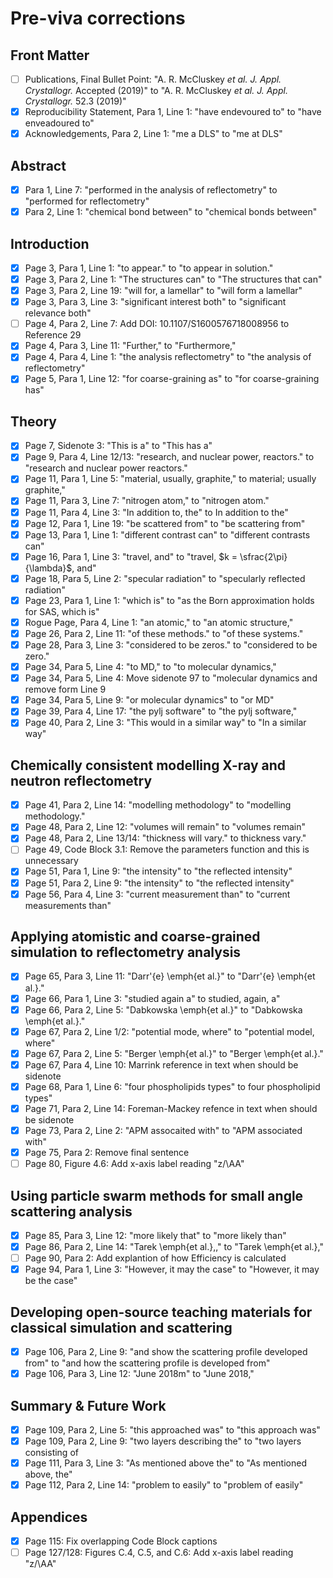# Pre-viva corrections

## Front Matter

- [ ] Publications, Final Bullet Point: "A. R. McCluskey *et al.* *J. Appl. Crystallogr.* Accepted (2019)" to "A. R. McCluskey *et al.* *J. Appl. Crystallogr.* 52.3 (2019)"
- [x] Reproducibility Statement, Para 1, Line 1: "have endevoured to" to "have enveadoured to"
- [x] Acknowledgements, Para 2, Line 1: "me a DLS" to "me at DLS"

## Abstract 

- [x] Para 1, Line 7: "performed in the analysis of reflectometry" to "performed for reflectometry"
- [x] Para 2, Line 1: "chemical bond between" to "chemical bonds between"

## Introduction

- [x] Page 3, Para 1, Line 1: "to appear." to "to appear in solution."
- [x] Page 3, Para 2, Line 1: "The structures can" to "The structures that can"
- [x] Page 3, Para 2, Line 19: "will for, a lamellar" to "will form a lamellar"
- [x] Page 3, Para 3, Line 3: "significant interest both" to "significant relevance both"
- [ ] Page 4, Para 2, Line 7: Add DOI: 10.1107/S1600576718008956 to Reference 29
- [x] Page 4, Para 3, Line 11: "Further," to "Furthermore,"
- [x] Page 4, Para 4, Line 1: "the analysis reflectometry" to "the analysis of reflectometry"
- [x] Page 5, Para 1, Line 12: "for coarse-graining as" to "for coarse-graining has"

## Theory 

- [x] Page 7, Sidenote 3: "This is a" to "This has a"
- [x] Page 9, Para 4, Line 12/13: "research, and nuclear power, reactors." to "research and nuclear power reactors."
- [x] Page 11, Para 1, Line 5: "material, usually, graphite," to material; usually graphite,"
- [x] Page 11, Para 3, Line 7: "nitrogen atom," to "nitrogen atom."
- [x] Page 11, Para 4, Line 3: "In addition to, the" to In addition to the"
- [x] Page 12, Para 1, Line 19: "be scattered from" to "be scattering from"
- [x] Page 13, Para 1, Line 1: "different contrast can" to "different contrasts can"
- [x] Page 16, Para 1, Line 3: "travel, and" to "travel, $k = \sfrac{2\pi}{\lambda}$, and"
- [x] Page 18, Para 5, Line 2: "specular radiation" to "specularly reflected radiation"
- [x] Page 23, Para 1, Line 1: "which is" to "as the Born approximation holds for SAS, which is"
- [x] Rogue Page, Para 4, Line 1: "an atomic," to "an atomic structure,"
- [x] Page 26, Para 2, Line 11: "of these methods." to "of these systems."
- [x] Page 28, Para 3, Line 3: "considered to be zeros." to "considered to be zero."
- [x] Page 34, Para 5, Line 4: "to MD," to "to molecular dynamics,"
- [x] Page 34, Para 5, Line 4: Move sidenote 97 to "molecular dynamics and remove form Line 9
- [x] Page 34, Para 5, Line 9: "or molecular dynamics" to "or MD"
- [x] Page 39, Para 4, Line 17: "the pylj software" to "the pylj software,"
- [x] Page 40, Para 2, Line 3: "This would in a similar way" to "In a similar way"

## Chemically consistent modelling X-ray and neutron reflectometry

- [x] Page 41, Para 2, Line 14: "modelling methodology" to "modelling methodology."
- [x] Page 48, Para 2, Line 12: "volumes will remain" to "volumes remain"
- [x] Page 48, Para 2, Line 13/14: "thickness will vary." to thickness vary."
- [ ] Page 49, Code Block 3.1: Remove the parameters function and this is unnecessary
- [x] Page 51, Para 1, Line 9: "the intensity" to "the reflected intensity"
- [x] Page 51, Para 2, Line 9: "the intensity" to "the reflected intensity"
- [x] Page 56, Para 4, Line 3: "current measurement than" to "current measurements than"

## Applying atomistic and coarse-grained simulation to reflectometry analysis

- [x] Page 65, Para 3, Line 11: "Darr\'{e} \emph{et al.}" to "Darr\'{e} \emph{et al.}."
- [x] Page 66, Para 1, Line 3: "studied again a" to studied, again, a" 
- [x] Page 66, Para 2, Line 5: "Dabkowska \emph{et al.}" to "Dabkowska \emph{et al.}."
- [x] Page 67, Para 2, Line 1/2: "potential mode, where" to "potential model, where"
- [x] Page 67, Para 2, Line 5: "Berger \emph{et al.}" to "Berger \emph{et al.}."
- [x] Page 67, Para 4, Line 10: Marrink reference in text when should be sidenote
- [x] Page 68, Para 1, Line 6: "four phospholipids types" to four phospholipid types"
- [x] Page 71, Para 2, Line 14: Foreman-Mackey refence in text when should be sidenote
- [x] Page 73, Para 2, Line 2: "APM assocaited with" to "APM associated with"
- [x] Page 75, Para 2: Remove final sentence
- [ ] Page 80, Figure 4.6: Add x-axis label reading "z/\AA"

## Using particle swarm methods for small angle scattering analysis 

- [x] Page 85, Para 3, Line 12: "more likely that" to "more likely than"
- [x] Page 86, Para 2, Line 14: "Tarek \emph{et al.},," to "Tarek \emph{et al.},"
- [ ] Page 90, Para 2: Add explantion of how Efficiency is calculated
- [x] Page 94, Para 1, Line 3: "However, it may the case" to "However, it may be the case"

## Developing open-source teaching materials for classical simulation and scattering

- [x] Page 106, Para 2, Line 9: "and show the scattering profile developed from" to "and how the scattering profile is developed from"
- [x] Page 106, Para 3, Line 12: "June 2018m" to "June 2018,"

## Summary & Future Work

- [x] Page 109, Para 2, Line 5: "this approached was" to "this approach was"
- [x] Page 109, Para 2, Line 9: "two layers describing the" to "two layers consisting of
- [x] Page 111, Para 3, Line 3: "As mentioned above the" to "As mentioned above, the"
- [x] Page 112, Para 2, Line 14: "problem to easily" to "problem of easily"

## Appendices

- [x] Page 115: Fix overlapping Code Block captions
- [ ] Page 127/128: Figures C.4, C.5, and C.6: Add x-axis label reading "z/\AA"
